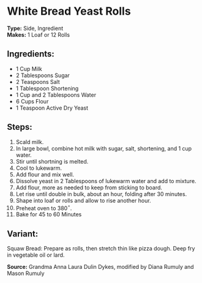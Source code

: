 # White Bread Yeast Rolls

**Type:** Side, Ingredient\
**Makes:** 1 Loaf or 12 Rolls

## Ingredients:
- 1 Cup Milk
- 2 Tablespoons Sugar
- 2 Teaspoons Salt
- 1 Tablespoon Shortening
- 1 Cup and 2 Tablespoons Water
- 6 Cups Flour
- 1 Teaspoon Active Dry Yeast

## Steps:
1. Scald milk.
2. In large bowl, combine hot milk with sugar, salt, shortening, and 1 cup water.
3. Stir until shortning is melted.
4. Cool to lukewarm.
5. Add flour and mix well.
6. Dissolve yeast in 2 Tablespoons of lukewarm water and add to mixture.
7. Add flour, more as needed to keep from sticking to board.
8. Let rise until double in bulk, about an hour, folding after 30 minutes.
9. Shape into loaf or rolls and allow to rise another hour.
10. Preheat oven to 380$^\circ$.
11. Bake for 45 to 60 Minutes

## Variant:
Squaw Bread: Prepare as rolls, then stretch thin like pizza dough. Deep fry in vegetable oil or lard.

**Source:** Grandma Anna Laura Dulin Dykes, modified by Diana Rumuly and Mason Rumuly
